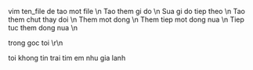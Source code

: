 vim ten_file de tao mot file \n
Tao them gi do \n
Sua gi do tiep theo \n
Tao them chut thay doi \n
Them mot dong \n
Them tiep mot dong nua \n
Tiep tuc them dong nua \n


trong goc toi \r\n

toi khong tin trai tim em nhu gia lanh

